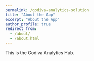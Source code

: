 ```yaml
---
permalink: /godiva-analytics-solution
title: "About the App"
excerpt: "About the App"
author_profile: true
redirect_from: 
  - /about/
  - /about.html
---
```


This is the Godiva Analytics Hub. 